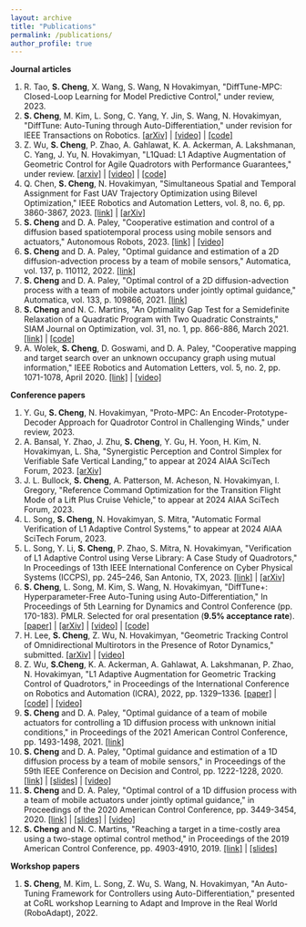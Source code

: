 ```yaml
---
layout: archive
title: "Publications"
permalink: /publications/
author_profile: true
---
```


**Journal articles**
1. R. Tao, **S. Cheng**, X. Wang, S. Wang, N Hovakimyan, "DiffTune-MPC: Closed-Loop Learning for Model Predictive Control," under review, 2023.
1. **S. Cheng**, M. Kim, L. Song, C. Yang, Y. Jin, S. Wang, N. Hovakimyan, "DiffTune: Auto-Tuning through Auto-Differentiation," under revision for IEEE Transactions on Robotics. [\[arXiv\]](https://arxiv.org/abs/2209.10021) \| [\[video\]](https://youtu.be/g42UxcIHUdg) \|  [\[code\]](https://github.com/Sheng-Cheng/DiffTuneOpenSource)
1. Z. Wu, **S. Cheng**, P. Zhao, A. Gahlawat, K. A. Ackerman, A. Lakshmanan, C. Yang, J. Yu, N. Hovakimyan, "L1Quad: L1 Adaptive Augmentation of Geometric Control for Agile Quadrotors with Performance Guarantees," under review. [\[arxiv\]](https://arxiv.org/abs/2302.07208) \| [\[video\]](https://youtu.be/18-2OqTRJ50) \| [\[code\]](https://github.com/Sheng-Cheng/ardupilot/tree/ACRL-master-L1AC)
1. Q. Chen, **S. Cheng**, N. Hovakimyan, "Simultaneous Spatial and Temporal Assignment for Fast UAV Trajectory Optimization using Bilevel Optimization," IEEE Robotics and Automation Letters, vol. 8, no. 6, pp. 3860-3867, 2023. [\[link\]](https://ieeexplore.ieee.org/document/10117594) \| [\[arXiv\]](https://arxiv.org/abs/2211.15902)
1. **S. Cheng** and D. A. Paley, "Cooperative estimation and control of a diffusion based spatiotemporal process using mobile sensors and actuators," Autonomous Robots, 2023. [\[link\]](https://link.springer.com/article/10.1007/s10514-023-10105-9) \| [\[video\]](https://youtu.be/i8Lms1cOoyI)
1. **S. Cheng** and D. A. Paley, "Optimal guidance and estimation of a 2D diffusion-advection process by a team of mobile sensors," Automatica, vol. 137, p. 110112, 2022. [\[link\]](https://www.sciencedirect.com/science/article/pii/S0005109821006415)
1. **S. Cheng** and D. A. Paley, "Optimal control of a 2D diffusion-advection process with a team of mobile actuators under jointly optimal guidance," Automatica, vol. 133, p. 109866, 2021. [\[link\]](https://www.sciencedirect.com/science/article/pii/S0005109821003873?dgcid=author)
1. **S. Cheng** and N. C. Martins, "An Optimality Gap Test for a Semidefinite Relaxation of a Quadratic Program with Two Quadratic Constraints," SIAM Journal on Optimization, vol. 31, no. 1, pp. 866-886, March 2021. [\[link\]](https://epubs.siam.org/doi/abs/10.1137/19M1273761) \| [\[code\]](https://github.com/Sheng-Cheng/QC2QP-SDR-Optimality-Gap-Test)
1. A. Wolek, **S. Cheng**, D. Goswami, and D. A. Paley, "Cooperative mapping and target search over an unknown occupancy graph using mutual information," IEEE Robotics and Automation Letters, vol. 5, no. 2, pp. 1071-1078, April 2020. [\[link\]](https://ieeexplore.ieee.org/abstract/document/8957494) \| [\[video\]](xx)
<!---
. *S. Cheng*, "[http://hdl.handle.net/1903/21417 Reaching a target within a GPS-denied or costly area: a two-stage optimal control approach]," M.S. Thesis, University of Maryland, College Park, MD, 2018.
--->

**Conference papers**
1. Y. Gu, **S. Cheng**, N. Hovakimyan, "Proto-MPC: An Encoder-Prototype-Decoder Approach for Quadrotor Control in Challenging Winds," under review, 2023.
1. A. Bansal, Y. Zhao, J. Zhu, **S. Cheng**, Y. Gu, H. Yoon, H. Kim, N. Hovakimyan, L. Sha, "Synergistic Perception and Control Simplex for Verifiable Safe Vertical Landing,” to appear at 2024 AIAA SciTech Forum, 2023. [\[arXiv\]](https://arxiv.org/abs/2312.02937)
1. J. L. Bullock, **S. Cheng**, A. Patterson, M. Acheson, N. Hovakimyan, I. Gregory, "Reference Command Optimization for the Transition Flight Mode of a Lift Plus Cruise Vehicle," to appear at 2024 AIAA SciTech Forum, 2023.
1. L. Song, **S. Cheng**, N. Hovakimyan, S. Mitra, "Automatic Formal Verification of L1 Adaptive Control Systems," to appear at 2024 AIAA SciTech Forum, 2023.
1. L. Song, Y. Li, **S. Cheng**, P. Zhao, S. Mitra, N. Hovakimyan, "Verification of L1 Adaptive Control using Verse Library: A Case Study of Quadrotors," In Proceedings of 13th IEEE International Conference on Cyber Physical Systems (ICCPS), pp. 245–246, San Antonio, TX, 2023. [\[link\]](https://dl.acm.org/doi/10.1145/3576841.3589618) \| [\[arXiv\]](https://arxiv.org/abs/2303.13819)
1. **S. Cheng**, L. Song, M. Kim, S. Wang, N. Hovakimyan, "DiffTune+: Hyperparameter-Free Auto-Tuning using Auto-Differentiation," In Proceedings of 5th Learning for Dynamics and Control Conference (pp. 170-183). PMLR. Selected for oral presentation (**9.5% acceptance rate**). [\[paper\]](https://proceedings.mlr.press/v211/cheng23b/cheng23b.pdf) \| [\[arXiv\]](https://arxiv.org/abs/2212.03194) \| [\[video\]](https://www.youtube.com/live/9dk6tRNxUU8?feature=share&t=22479) \| [\[code\]](https://github.com/Sheng-Cheng/DiffTuneOpenSource)
1. H. Lee, **S. Cheng**, Z. Wu, N. Hovakimyan, "Geometric Tracking Control of Omnidirectional Multirotors in the Presence of Rotor Dynamics," submitted. [\[arXiv\]](https://arxiv.org/abs/2209.10024) \| [\[video\]](https://youtu.be/Ip6MeS7rLhI)
1. Z. Wu, **S.Cheng**, K. A. Ackerman, A. Gahlawat, A. Lakshmanan, P. Zhao, N. Hovakimyan, "L1 Adaptive Augmentation for Geometric Tracking Control of Quadrotors," in Proceedings of the International Conference on Robotics and Automation (ICRA), 2022, pp. 1329–1336. [\[paper\]](https://ieeexplore.ieee.org/document/9811946) \| [\[code\]](https://github.com/HovakimyanResearch/L1-Mambo) \| [\[video\]](https://youtu.be/25Z7iAkZ5xw)
1. **S. Cheng** and D. A. Paley, "Optimal guidance of a team of mobile actuators for controlling a 1D diffusion process with unknown initial conditions," in Proceedings of the 2021 American Control Conference, pp. 1493-1498, 2021. [\[link\]](https://ieeexplore.ieee.org/document/9483247)
1. **S. Cheng** and D. A. Paley, "Optimal guidance and estimation of a 1D diffusion process by a team of mobile sensors," in Proceedings of the 59th IEEE Conference on Decision and Control, pp. 1222-1228, 2020. [\[link\]](https://ieeexplore.ieee.org/document/9303985) \| [\[slides\]](file/CDC_2020_slides.pdf) \| [\[video\]](https://youtu.be/wMje3es4z2w)
1. **S. Cheng** and D. A. Paley, "Optimal control of a 1D diffusion process with a team of mobile actuators under jointly optimal guidance," in Proceedings of the 2020 American Control Conference, pp. 3449-3454, 2020. [\[link\]](https://ieeexplore.ieee.org/abstract/document/9147830) \| [\[slides\]](file/ACC2020_slides_noBackup_public.pptx) \| [\[video\]](https://youtu.be/0avnDGVcMyc)
1. **S. Cheng** and N. C. Martins, "Reaching a target in a time-costly area using a two-stage optimal control method," in Proceedings of the 2019 American Control Conference, pp. 4903-4910, 2019. [\[link\]](https://ieeexplore.ieee.org/document/8815119) \| [\[slides\]](file/ACC_2019_Slide.pdf) 

**Workshop papers**
1. **S. Cheng**, M. Kim, L. Song, Z. Wu, S. Wang, N. Hovakimyan, "An Auto-Tuning Framework for Controllers using Auto-Differentiation," presented at CoRL workshop Learning to Adapt and Improve in the Real World (RoboAdapt), 2022.

